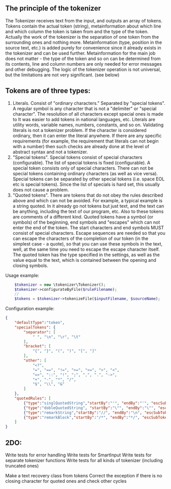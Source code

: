 The principle of the tokenizer
------------------------------
The Tokenizer receives text from the input, and outputs an array of tokens.
Tokens contain the actual token (string), metainformation about which line and which
column the token is taken from and the type of the token.
Actually the work of the tokenizer is the separation of one token from the surrounding ones and nothing more.
Metainformation (type, position in the source text, etc.) is added purely for convenience
since it already exists in the tokenizer and can be used further.
Metainformation for the main job does not matter - the type of the token and so on
can be determined from its contents, line and column numbers are only needed
for error messages and other debugging.
The logic of the tokenizer operation is not universal, but the limitations are not very significant. (see below)

Tokens are of three types:
-------------------------
1) Literals. Consist of "ordinary characters."
   Separated by "special tokens".
   A regular symbol is any character that is not a "delimiter" or "special character".
   The resolution of all characters except special ones is made to
   It was easier to add tokens in national languages, etc.
   Literals are utility words, variable names, numbers, constants, and so on.
   Validating literals is not a tokenizer problem.
   If the character is considered ordinary, then it can enter the literal anywhere.
   If there are any specific requirements (for example, the requirement that literals
   can not begin with a number) then such checks are already done
   at the level of abstract syntax and not a tokenizer.
2) "Special tokens". Special tokens consist of special characters (configurable).
   The list of special tokens is fixed (configurable).
   A special token consists only of special characters.
   There can not be special tokens containing ordinary characters (as well as vice versa).
   Special tokens can be separated by other special tokens (i.e. space EOL etc is special tokens).
   Since the list of specials is hard set, this usually does not cause a problem.
3) "Quoted tokens". There are tokens that do not obey the rules described above
   and which can not be avoided. For example, a typical example is a string quoted.
   In it already go not tokens but just text, and the text can be anything,
   including the text of our program, etc.
   Also to these tokens are comments of a different kind.
   Quoted tokens have a symbol (or symbols) of the beginning, end symbols and "escapes"
   which can not enter the end of the token.
   The start characters and end symbols MUST consist of special characters.
   Escape sequences are needed so that you can escape the characters of the completion of our token
   (in the simplest case - a quote), so that you can use these symbols in the text,
   well, at the same time you need to escape the escape character itself.
   The quoted token has the type specified in the settings, as well as the value equal to the text,
   which is contained between the opening and closing symbols.

Usage example:
```php
    $tokenizer = new \tokenizer\Tokenizer();
    $tokenizer->configurateByFile($ruleFilename);
    //
    $tokens = $tokenizer->tokenizeFile($inputFilename, $sourceName);
```
Configuration example:
```json
{
    "defaultType":"token",
    "specialTokens": {
        "separator": [
            " ", "\n", "\r", "\t"
        ],
        "bracket": [
            "{", "}", "(", ")", "[", "]"
        ],
        "other": [
            "<?",
            "=", "==", "!=", ">=", "<=", ">", "<",
            "=>", "::", "!", ";", ",", ".", "->",
            "+", "-", "*", "/",
            "$", "\\", "&"
        ]
    },
    "quotedRules": [
        {"type":"singlQuotedString","startBy":"'", "endBy":"'", "escSubTokens":["\\\"", "\\\\"]},
        {"type":"dobleQuotedString", "startBy":"\"", "endBy":"\"", "escSubTokens":["\\\"", "\\\\"]},
        {"type":"remarkString","startBy":"//", "endBy":"\n", "escSubTokens":[]},
        {"type":"remarkBlock","startBy":"/*", "endBy":"*/", "escSubTokens":[]}
    ]
}
```

2DO:
-----
Write tests for error handling
Write tests for SmartInput
Write tests for separate tokenizer functions
Write tests for all kinds of tokenizer (including truncated ones)

Make a text recovery class from tokens
Correct the exception if there is no closing character for quoted ones and check other cycles